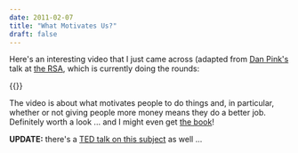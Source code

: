 ```yaml
---
date: 2011-02-07
title: "What Motivates Us?"
draft: false
---
```


Here's an interesting video  that I just came across (adapted from [Dan Pink's](http://www.danpink.com/) talk at [the RSA](http://www.thersa.org/), which is currently doing the rounds:

{{<youtube id="u6XAPnuFjJc">}}

The video is about what motivates people to do things and, in particular, whether or not giving people more money means they do a better job.  Definitely worth a look ... and I might even get [the book](http://www.amazon.com/gp/product/1594488843?ie=UTF8&tag=freeagentnati-20&linkCode=as2&camp=1789&creative=9325&creativeASIN=1594488843)!

**UPDATE:** there's a [TED talk on this subject](http://www.youtube.com/watch?v=rrkrvAUbU9Y&feature=player_detailpage) as well ...
